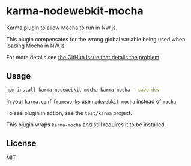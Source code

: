 # karma-nodewebkit-mocha
Karma plugin to allow Mocha to run in NW.js.

This plugin compensates for the wrong global variable being used when loading Mocha
in NW.js

For more details see [the GitHub issue that details the problem](https://github.com/karma-runner/karma-mocha/issues/184)

## Usage

```bash
npm install karma-nodewebkit-mocha karma-mocha --save-dev
```

In your `karma.conf` `frameworks` use `nodewebkit-mocha` instead of `mocha`.

To see plugin in action, see the `test/karma` project.

This plugin wraps `karma-mocha` and still requires it to be installed.

## License

MIT
